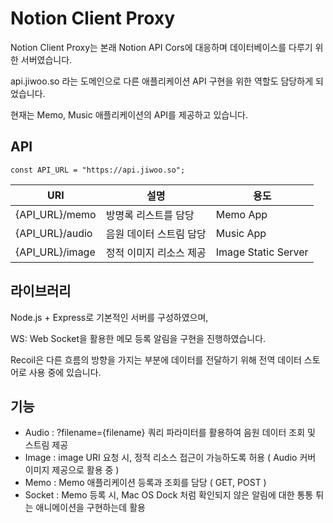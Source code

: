 # Notion Client Proxy

Notion Client Proxy는 본래 Notion API Cors에 대응하며 데이터베이스를 다루기 위한 서버였습니다.

api.jiwoo.so 라는 도메인으로 다른 애플리케이션 API 구현을 위한 역할도 담당하게 되었습니다.

현재는 Memo, Music 애플리케이션의 API를 제공하고 있습니다.

## API

```
const API_URL = "https://api.jiwoo.so";
```

|URI|설명|용도|
|---|---|---|
|{API_URL}/memo|방명록 리스트를 담당|Memo App|
|{API_URL}/audio|음원 데이터 스트림 담당|Music App|
|{API_URL}/image|정적 이미지 리소스 제공|Image Static Server|

## 라이브러리

Node.js + Express로 기본적인 서버를 구성하였으며,

WS: Web Socket을 활용한 메모 등록 알림을 구현을 진행하였습니다.

Recoil은 다른 흐름의 방향을 가지는 부분에 데이터를 전달하기 위해 전역 데이터 스토어로 사용 중에 있습니다.

## 기능

- Audio : ?filename={filename} 쿼리 파라미터를 활용하여 음원 데이터 조회 및 스트림 제공
- Image : image URI 요청 시, 정적 리소스 접근이 가능하도록 허용 ( Audio 커버 이미지 제공으로 활용 중 )
- Memo : Memo 애플리케이션 등록과 조회를 담당 ( GET, POST )
- Socket : Memo 등록 시, Mac OS Dock 처럼 확인되지 않은 알림에 대한 통통 튀는 애니메이션을 구현하는데 활용
